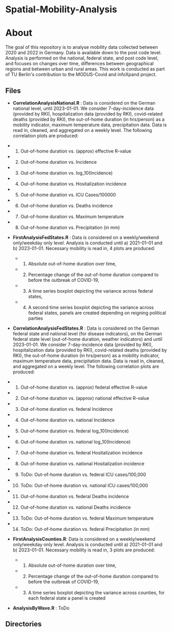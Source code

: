 # Spatial-Mobility-Analysis

# About

The goal of this repository is to analyse mobility data collected between 2020 and 2022 in Germany. Data is available down to the post code level. Analysis is performed on the national, federal state, and post code level, and focuses on changes over time, differences between geographical regions and between urban and rural areas. This work is conducted as part of TU Berlin's contribution to the MODUS-Covid and infoXpand project.

## Files

- **CorrelationAnalysisNational.R** : Data is considered on the German national level, until 2023-01-01. We consider 7-day-incidence data (provided by RKI), hospitalization data (provided by RKI), covid-related deaths (provided by RKI), the out-of-home duration (in hrs/person) as a mobility indicator, maximum temperature data, precipitation data. Data is read in, cleaned, and aggregated on a weekly level. The following correlation plots are produced:
- 1) Out-of-home duration vs. (approx) effective R-value
- 2) Out-of-home duration vs. Incidence
- 3) Out-of-home duration vs. log_10(Incidence)
- 4) Out-of-home duration vs. Hositalization incidence
- 5) Out-of-home duration vs. ICU Cases/100000
- 6) Out-of-home duration vs. Deaths incidence
- 7) Out-of-home duration vs. Maximum temperature
- 8) Out-of-home duration vs. Precipitation (in mm)

- **FirstAnalysisFedStates.R** : Data is considered on a weekly/weekend only/weekday only level. Analysis is conducted until a) 2021-01-01 and b) 2023-01-01. Necessary mobility is read in,  4 plots are produced: 
	- 1) Absolute out-of-home duration over time, 
	- 2) Percentage change of the out-of-home duration compared to before the outbreak of COVID-19, 
	- 3) A time series boxplot depicting the variance across federal states, 
	- 4) A second time series boxplot depicting the variance across federal states, panels are created depending on reigning political parties

- **CorrelationAnalysisFedStates.R** : Data is considered on the German federal state and national level (for disease indicators), on the German federal state level (out-of-home duration, weather indicators) and until 2023-01-01. We consider 7-day-incidence data (provided by RKI), hospitalization data (provided by RKI), covid-related deaths (provided by RKI), the out-of-home duration (in hrs/person) as a mobility indicator, maximum temperature data, precipitation data. Data is read in, cleaned, and aggregated on a weekly level. The following correlation plots are produced:
- 1) Out-of-home duration vs. (approx) federal effective R-value
- 2) Out-of-home duration vs. (approx) national effective R-value
- 3) Out-of-home duration vs. federal Incidence
- 4) Out-of-home duration vs. national Incidence
- 5) Out-of-home duration vs. federal log_10(Incidence)
- 6) Out-of-home duration vs. national log_10(Incidence)
- 7) Out-of-home duration vs. federal Hositalization incidence
- 8) Out-of-home duration vs. national Hositalization incidence
- 9) ToDo: Out-of-home duration vs. federal ICU cases/100,000
- 10) ToDo: Out-of-home duration vs. national ICU cases/100,000
- 11) Out-of-home duration vs. federal Deaths incidence
- 12) Out-of-home duration vs. national Deaths incidence
- 13) ToDo: Out-of-home duration vs. federal Maximum temperature
- 14) ToDo: Out-of-home duration vs. federal Precipitation (in mm)
	
- **FirstAnalysisCounties.R**: Data is considered on a weekly/weekend only/weekday only level. Analysis is conducted until a) 2021-01-01 and b) 2023-01-01. Necessary mobility is read in,  3 plots are produced: 
	- 1) Absolute out-of-home duration over time, 
	- 2) Percentage change of the out-of-home duration compared to before the outbreak of COVID-19, 
	- 3) A time series boxplot depicting the variance across counties, for each federal state a panel is created

- **AnalysisByWave.R** : ToDo

## Directories
